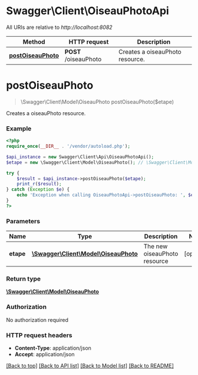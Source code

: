 # Swagger\Client\OiseauPhotoApi

All URIs are relative to *http://localhost:8082*

Method | HTTP request | Description
------------- | ------------- | -------------
[**postOiseauPhoto**](OiseauPhotoApi.md#postOiseauPhoto) | **POST** /oiseauPhoto | Creates a oiseauPhoto resource.


# **postOiseauPhoto**
> \Swagger\Client\Model\OiseauPhoto postOiseauPhoto($etape)

Creates a oiseauPhoto resource.

### Example
```php
<?php
require_once(__DIR__ . '/vendor/autoload.php');

$api_instance = new Swagger\Client\Api\OiseauPhotoApi();
$etape = new \Swagger\Client\Model\OiseauPhoto(); // \Swagger\Client\Model\OiseauPhoto | The new oiseauPhoto resource

try {
    $result = $api_instance->postOiseauPhoto($etape);
    print_r($result);
} catch (Exception $e) {
    echo 'Exception when calling OiseauPhotoApi->postOiseauPhoto: ', $e->getMessage(), PHP_EOL;
}
?>
```

### Parameters

Name | Type | Description  | Notes
------------- | ------------- | ------------- | -------------
 **etape** | [**\Swagger\Client\Model\OiseauPhoto**](../Model/OiseauPhoto.md)| The new oiseauPhoto resource | [optional]

### Return type

[**\Swagger\Client\Model\OiseauPhoto**](../Model/OiseauPhoto.md)

### Authorization

No authorization required

### HTTP request headers

 - **Content-Type**: application/json
 - **Accept**: application/json

[[Back to top]](#) [[Back to API list]](../../README.md#documentation-for-api-endpoints) [[Back to Model list]](../../README.md#documentation-for-models) [[Back to README]](../../README.md)

